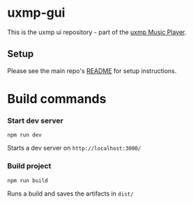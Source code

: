 # uxmp-gui

This is the uxmp ui repository - part of the [uxmp Music Player](https://github.com/uxmp/uxmp).

## Setup
Please see the main repo's [README](https://github.com/uxmp/uxmp/blob/main/README.md) for setup instructions.

# Build commands

### Start dev server

```shell
npm run dev
```

Starts a dev server on `http://localhost:3000/`

### Build project

```bash
npm run build
```

Runs a build and saves the artifacts in `dist/`
